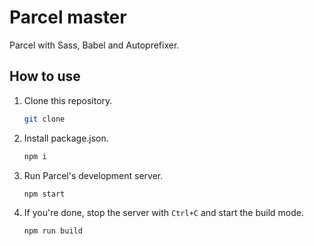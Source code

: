 # Parcel master

Parcel with Sass, Babel and Autoprefixer.

## How to use

1. Clone this repository.

   ```bash
   git clone
   ```

2. Install package.json.

   ```bash
   npm i
   ```

3. Run Parcel's development server.

   ```bash
   npm start
   ```

4. If you're done, stop the server with `Ctrl+C` and start the build mode.

   ```bash
   npm run build
   ```
